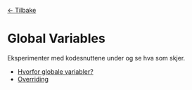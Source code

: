 [<- Tilbake](/README.md#arbeidskrav)

# Global Variables

Eksperimenter med kodesnuttene under og se hva som skjer.

- [Hvorfor globale variabler?](why/why.ino)
- [Overriding](override/override.ino)
